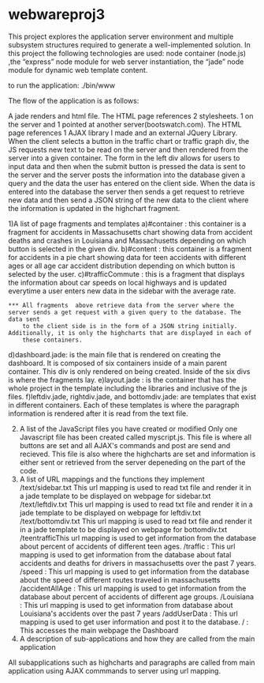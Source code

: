 
webwareproj3
============
This project explores the application server environment and multiple subsystem structures required to generate a well-implemented solution. 
In this project the following technologies are used: node container (node.js) ,the “express” node module for web server instantiation, the “jade” node module for dynamic web template content.

to run the application: ./bin/www

The flow of the application is as follows:

A jade renders and html file.
The HTML page references 2 stylesheets. 1 on the server and 1 pointed at another server(bootswatch.com).
The HTML page references 1 AJAX library I made and an external JQuery Library.
When the client selects a button in the traffic chart or traffic graph div, the JS requests new text to be read on the server and then  rendered from the server into a given container.
The form in the left div allows for users to input data and then when the submit button is pressed the data is sent to the server 
and the server posts the information into the database given a query and the data the user has entered on the client side.
When the data is entered into the database the server then sends a get request to retrieve new data and then send a JSON string of
the new data to the client where the information is updated in the highchart fragment.


1)A list of page fragments and templates
    a)#container : this container is a fragment for accidents in Massachusetts chart showing data from accident deaths and crashes in Louisiana and Massachusetts
                    depending on which button is selected in the given div.
    b)#content : this container is a fragment for accidents in a pie chart showing data for teen accidents with different ages or all age
                car accident distribution depending on which button is selected by the user.
    c)#trafficCommute : this is a fragment that displays the information about car speeds on local highways and is updated everytime a user
                        enters new data in the sidebar with the average rate.
                        
    *** All fragments  above retrieve data from the server where the server sends a get request with a given query to the database. The data sent
        to the client side is in the form of a JSON string initially. Additionally, it is only the highcharts that are displayed in each of 
        these containers.
  d)dashboard.jade: is the main file that is rendered on creating the dashboard. It is composed of six containers inside of a main parent
                    container. This div is only rendered on being created. Inside of the six divs is where the fragments lay.
  e)layout.jade : is the container that has the whole project in the template including the libraries and inclusive of the js files.
  f)leftdiv.jade, rightdiv.jade, and bottomdiv.jade: are templates that exist in different containers. Each of these templates is where
                                                    the paragraph information is rendered after it is read from the text file. 
                                                    

2) A list of the JavaScript files you have created or modified
      Only one Javascript file has been created called myscript.js. This file is where all buttons are set and all AJAX's commands and post
      are send and recieved. This file is also where the highcharts are set and information is either sent or retrieved from the server depeneding 
      on the part of the code.
3) A list of URL mappings and the functions they implement
      /text/sidebar.txt This url mapping is used to read txt file and render it in a jade template to be displayed on webpage for sidebar.txt
      /text/leftdiv.txt This url mapping is used to read txt file and render it in a jade template to be displayed on webpage for leftdiv.txt
      /text/bottomdiv.txt This url mapping is used to read txt file and render it in a jade template to be displayed on webpage for bottomdiv.txt
      /teentrafficThis url mapping is used to get information from the database about percent of accidents of different teen ages.
      /traffic : This  url mapping is used to get information from the database about fatal accidents and deaths for drivers in massachusetts
                over the past 7 years.
      /speed : This url mapping is used to get information from the database about the speed of different routes traveled in massachusetts
      /accidentAllAge : This url mapping is used to get information from the database about percent of accidents of different age
                        groups.
      /Louisiana : This url mapping is used to get information from database about Louisiana's accidents over the past 7 years
      /addUserData : This url mapping is used to get user information and post it to the database.
      / : This accesses the main webpage the Dashboard
4) A description of sub-applications and how they are called from the
  main application
  
  All subapplications such as highcharts and paragraphs are called from main application using AJAX commmands to server using url mapping.
